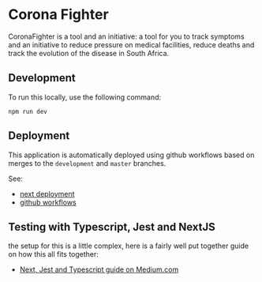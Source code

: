 # Corona Fighter

CoronaFighter is a tool and an initiative: a tool for you to track symptoms and an initiative to reduce pressure on medical facilities, reduce deaths and track the evolution of the disease in South Africa.

## Development

To run this locally, use the following command:

```shell script
npm run dev
```

## Deployment

This application is automatically deployed using github workflows based on merges to the `development` and `master`
branches.

See:

- [next deployment](https://nextjs.org/docs/deployment)
- [github workflows](https://help.github.com/en/actions/automating-your-workflow-with-github-actions/configuring-a-workflow)

## Testing with Typescript, Jest and NextJS

the setup for this is a little complex, here is a fairly well put together guide on how this all fits together:

- [Next, Jest and Typescript guide on Medium.com](https://medium.com/@kjaer/setting-up-jest-and-enzyme-for-typescript-next-js-apps-ce383167643)
